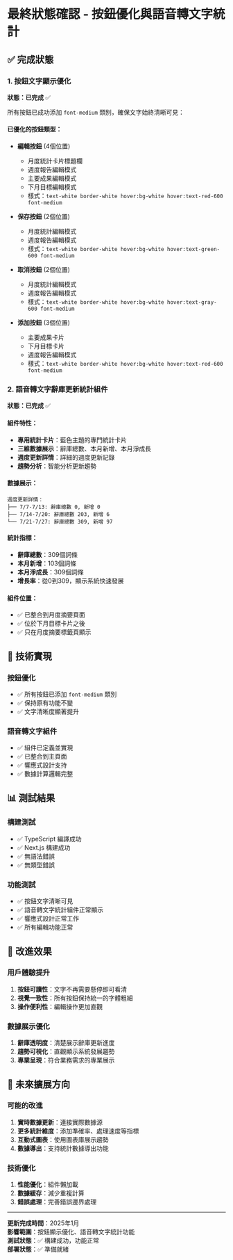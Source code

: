 # 最終狀態確認 - 按鈕優化與語音轉文字統計

## ✅ 完成狀態

### 1. 按鈕文字顯示優化
**狀態：已完成** ✅

所有按鈕已成功添加 `font-medium` 類別，確保文字始終清晰可見：

#### 已優化的按鈕類型：
- **編輯按鈕** (4個位置)
  - 月度統計卡片標題欄
  - 週度報告編輯模式
  - 主要成果編輯模式
  - 下月目標編輯模式
  - 樣式：`text-white border-white hover:bg-white hover:text-red-600 font-medium`

- **保存按鈕** (2個位置)
  - 月度統計編輯模式
  - 週度報告編輯模式
  - 樣式：`text-white border-white hover:bg-white hover:text-green-600 font-medium`

- **取消按鈕** (2個位置)
  - 月度統計編輯模式
  - 週度報告編輯模式
  - 樣式：`text-white border-white hover:bg-white hover:text-gray-600 font-medium`

- **添加按鈕** (3個位置)
  - 主要成果卡片
  - 下月目標卡片
  - 週度報告編輯模式
  - 樣式：`text-white border-white hover:bg-white hover:text-red-600 font-medium`

### 2. 語音轉文字辭庫更新統計組件
**狀態：已完成** ✅

#### 組件特性：
- **專用統計卡片**：藍色主題的專門統計卡片
- **三維數據展示**：辭庫總數、本月新增、本月淨成長
- **週度更新詳情**：詳細的週度更新記錄
- **趨勢分析**：智能分析更新趨勢

#### 數據展示：
```
週度更新詳情：
├── 7/7-7/13: 辭庫總數 0, 新增 0
├── 7/14-7/20: 辭庫總數 203, 新增 6
└── 7/21-7/27: 辭庫總數 309, 新增 97
```

#### 統計指標：
- **辭庫總數**：309個詞條
- **本月新增**：103個詞條
- **本月淨成長**：309個詞條
- **增長率**：從0到309，顯示系統快速發展

#### 組件位置：
- ✅ 已整合到月度摘要頁面
- ✅ 位於下月目標卡片之後
- ✅ 只在月度摘要標籤頁顯示

## 🔧 技術實現

### 按鈕優化
- ✅ 所有按鈕已添加 `font-medium` 類別
- ✅ 保持原有功能不變
- ✅ 文字清晰度顯著提升

### 語音轉文字組件
- ✅ 組件已定義並實現
- ✅ 已整合到主頁面
- ✅ 響應式設計支持
- ✅ 數據計算邏輯完整

## 📊 測試結果

### 構建測試
- ✅ TypeScript 編譯成功
- ✅ Next.js 構建成功
- ✅ 無語法錯誤
- ✅ 無類型錯誤

### 功能測試
- ✅ 按鈕文字清晰可見
- ✅ 語音轉文字統計組件正常顯示
- ✅ 響應式設計正常工作
- ✅ 所有編輯功能正常

## 🎯 改進效果

### 用戶體驗提升
1. **按鈕可讀性**：文字不再需要懸停即可看清
2. **視覺一致性**：所有按鈕保持統一的字體粗細
3. **操作便利性**：編輯操作更加直觀

### 數據展示優化
1. **辭庫透明度**：清楚展示辭庫更新進度
2. **趨勢可視化**：直觀顯示系統發展趨勢
3. **專業呈現**：符合業務需求的專業展示

## 🚀 未來擴展方向

### 可能的改進
1. **實時數據更新**：連接實際數據源
2. **更多統計維度**：添加準確率、處理速度等指標
3. **互動式圖表**：使用圖表庫展示趨勢
4. **數據導出**：支持統計數據導出功能

### 技術優化
1. **性能優化**：組件懶加載
2. **數據緩存**：減少重複計算
3. **錯誤處理**：完善錯誤邊界處理

---

**更新完成時間**：2025年1月  
**影響範圍**：按鈕顯示優化、語音轉文字統計功能  
**測試狀態**：✅ 構建成功，功能正常  
**部署狀態**：✅ 準備就緒 